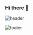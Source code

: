 ### Hi there 👋
![header](https://capsule-render.vercel.app/api?type=slice&color=2b90d9&height=300&section=header&text=JaeJae's%20Github&fontSize=30&rotate=-30)

![footer](https://capsule-render.vercel.app/api?section=footer)
